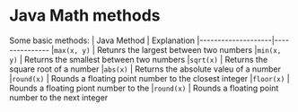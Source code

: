 # Java Math methods

Some basic methods:
| Java Method        | Explanation
|--------------------|---------------
|`max(x, y)`         | Retunrs the largest between two numbers
|`min(x, y)`         | Returns the smallest between two numbers
|`sqrt(x)`           | Returns the square root of a number
|`abs(x)`            | Returns the absolute valeu of a number
|`round(x)`          | Rounds a floating point number to the closest integer
|`floor(x)`          | Rounds a floating piont number to the 
|`round(x)`          | Rounds a floating point number to the next integer
